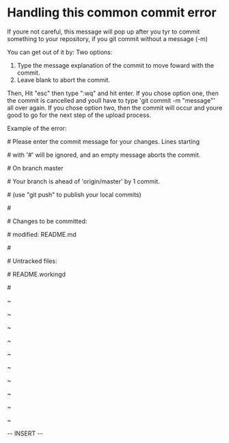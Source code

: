# Handling this common commit error 
If youre not careful, this message will pop up after you tyr to commit something to your repository, 
if you git commit without a message (-m)

You can get out of it by:
Two options:
1. Type the message explanation of the commit to move foward with the commit.
2. Leave blank to abort the commit.

Then, Hit "esc" then type ":wq" and hit enter. 
If you chose option one, then the commit is cancelled and youll have to type 'git commit -m "message"' all over again.
If you chose option two, then the commit will occur and youre good to go for the next step of the upload process.

Example of the error:

\# Please enter the commit message for your changes. Lines starting

\# with '#' will be ignored, and an empty message aborts the commit.

\# On branch master

\# Your branch is ahead of 'origin/master' by 1 commit.

\#   (use "git push" to publish your local commits)

\#

\# Changes to be committed:

\#       modified:   README.md

\#

\# Untracked files:

\#       README.workingd

\#

\~               

\~        

\~    

\~  

\~   

~  

~ 

~ 

~   

~     

-- INSERT --
